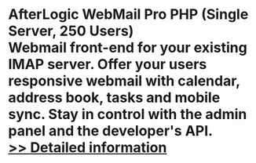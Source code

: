 # AfterLogic WebMail Pro PHP (Single Server, 250 Users)<br />Webmail front-end for your existing IMAP server. Offer your users responsive webmail with calendar, address book, tasks and mobile sync. Stay in control with the admin panel and the developer's API.<br />[>> Detailed information](https://secure.shareit.com/shareit/product.html?productid=300356051&affiliateid=200057808)